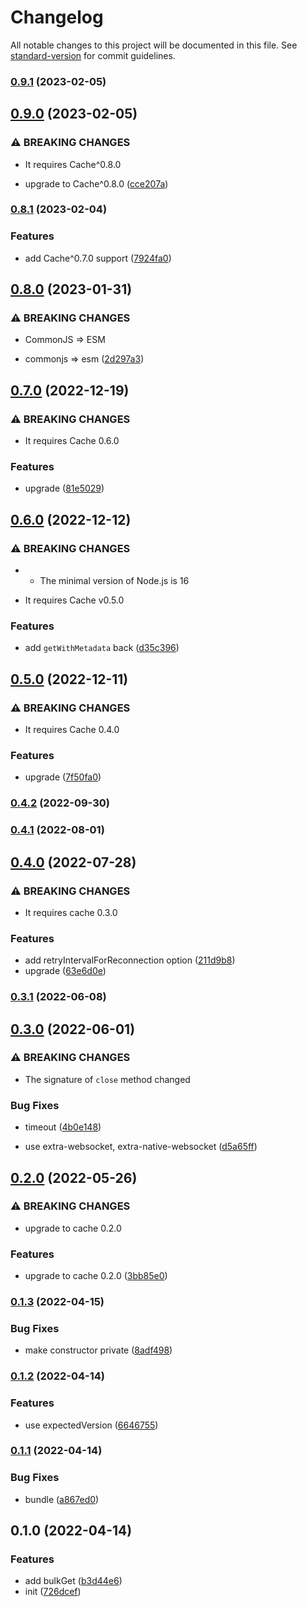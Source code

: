 # Changelog

All notable changes to this project will be documented in this file. See [standard-version](https://github.com/conventional-changelog/standard-version) for commit guidelines.

### [0.9.1](https://github.com/BlackGlory/cache-js/compare/v0.9.0...v0.9.1) (2023-02-05)

## [0.9.0](https://github.com/BlackGlory/cache-js/compare/v0.8.1...v0.9.0) (2023-02-05)


### ⚠ BREAKING CHANGES

* It requires Cache^0.8.0

* upgrade to Cache^0.8.0 ([cce207a](https://github.com/BlackGlory/cache-js/commit/cce207a85ba7965e15050dd4b367d67892841f32))

### [0.8.1](https://github.com/BlackGlory/cache-js/compare/v0.8.0...v0.8.1) (2023-02-04)


### Features

* add Cache^0.7.0 support ([7924fa0](https://github.com/BlackGlory/cache-js/commit/7924fa048be7d49ed706224d062c6e13b23ecae2))

## [0.8.0](https://github.com/BlackGlory/cache-js/compare/v0.7.0...v0.8.0) (2023-01-31)


### ⚠ BREAKING CHANGES

* CommonJS => ESM

* commonjs => esm ([2d297a3](https://github.com/BlackGlory/cache-js/commit/2d297a3a38b50c5cc2586d53527dcd98cd633350))

## [0.7.0](https://github.com/BlackGlory/cache-js/compare/v0.6.0...v0.7.0) (2022-12-19)


### ⚠ BREAKING CHANGES

* It requires Cache 0.6.0

### Features

* upgrade ([81e5029](https://github.com/BlackGlory/cache-js/commit/81e5029b119ea860ae6ae4a75e7027f8459e896f))

## [0.6.0](https://github.com/BlackGlory/cache-js/compare/v0.5.0...v0.6.0) (2022-12-12)


### ⚠ BREAKING CHANGES

* - The minimal version of Node.js is 16
- It requires Cache v0.5.0

### Features

* add `getWithMetadata` back ([d35c396](https://github.com/BlackGlory/cache-js/commit/d35c396891aa106ddbce1258ffbbd65ad20acda8))

## [0.5.0](https://github.com/BlackGlory/cache-js/compare/v0.4.2...v0.5.0) (2022-12-11)


### ⚠ BREAKING CHANGES

* It requires Cache 0.4.0

### Features

* upgrade ([7f50fa0](https://github.com/BlackGlory/cache-js/commit/7f50fa0bd9f6ea435d99e5f31215105d87f630a5))

### [0.4.2](https://github.com/BlackGlory/cache-js/compare/v0.4.1...v0.4.2) (2022-09-30)

### [0.4.1](https://github.com/BlackGlory/cache-js/compare/v0.4.0...v0.4.1) (2022-08-01)

## [0.4.0](https://github.com/BlackGlory/cache-js/compare/v0.3.1...v0.4.0) (2022-07-28)


### ⚠ BREAKING CHANGES

* It requires cache 0.3.0

### Features

* add retryIntervalForReconnection option ([211d9b8](https://github.com/BlackGlory/cache-js/commit/211d9b8c86d0f6819f760e4d4e821a5b4c34ddab))
* upgrade ([63e6d0e](https://github.com/BlackGlory/cache-js/commit/63e6d0eabaf9308a728b624ef6b1e25fef4c32de))

### [0.3.1](https://github.com/BlackGlory/cache-js/compare/v0.3.0...v0.3.1) (2022-06-08)

## [0.3.0](https://github.com/BlackGlory/cache-js/compare/v0.2.0...v0.3.0) (2022-06-01)


### ⚠ BREAKING CHANGES

* The signature of `close` method changed

### Bug Fixes

* timeout ([4b0e148](https://github.com/BlackGlory/cache-js/commit/4b0e148fe43f8ec05e7d1f423039c3cd629f2074))


* use extra-websocket, extra-native-websocket ([d5a65ff](https://github.com/BlackGlory/cache-js/commit/d5a65fff2edbef6b17b778e1d66ad037d06aa03b))

## [0.2.0](https://github.com/BlackGlory/cache-js/compare/v0.1.3...v0.2.0) (2022-05-26)


### ⚠ BREAKING CHANGES

* upgrade to cache 0.2.0

### Features

* upgrade to cache 0.2.0 ([3bb85e0](https://github.com/BlackGlory/cache-js/commit/3bb85e047a1be57bab3323b61f3e32e869599813))

### [0.1.3](https://github.com/BlackGlory/cache-js/compare/v0.1.2...v0.1.3) (2022-04-15)


### Bug Fixes

* make constructor private ([8adf498](https://github.com/BlackGlory/cache-js/commit/8adf498eccaeb714f696e7dc69965f512be4e9bf))

### [0.1.2](https://github.com/BlackGlory/cache-js/compare/v0.1.1...v0.1.2) (2022-04-14)


### Features

* use expectedVersion ([6646755](https://github.com/BlackGlory/cache-js/commit/6646755b4b56679f558afdec464d66b9518d6fdd))

### [0.1.1](https://github.com/BlackGlory/cache-js/compare/v0.1.0...v0.1.1) (2022-04-14)


### Bug Fixes

* bundle ([a867ed0](https://github.com/BlackGlory/cache-js/commit/a867ed0b1af700cf9230c37be64f75b405e3570c))

## 0.1.0 (2022-04-14)


### Features

* add bulkGet ([b3d44e6](https://github.com/BlackGlory/cache-js/commit/b3d44e6e9850a13e99ccc0428e4daae3843a03c4))
* init ([726dcef](https://github.com/BlackGlory/cache-js/commit/726dcef37be7148061222fdcad398a10b28ffdb6))
